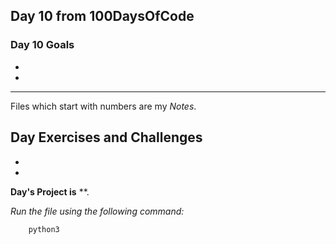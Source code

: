 ## Day 10 from 100DaysOfCode

### Day 10 Goals

- 
- 
___
Files which start with numbers are my *Notes*.

**Day Exercises and Challenges**
- 
- 
- 

**Day's Project is** **.

*Run the file using the following command:*

``` bash
    python3 
```